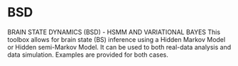 # BSD
BRAIN STATE DYNAMICS (BSD) - HSMM AND VARIATIONAL BAYES
This toolbox allows for brain state (BS) inference using a Hidden Markov Model or Hidden semi-Markov Model. It can be used to both real-data analysis and data simulation. Examples are provided for both cases.
